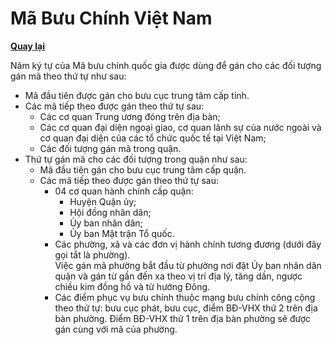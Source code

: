 # Mã Bưu Chính Việt Nam

**[Quay lại](https://khangshirokuma.github.io/MaBuuChinhVietNam/#nguyên-tắc-gán-mã-bưu-chính-quốc-gia)**

Năm ký tự của Mã bưu chính quốc gia được dùng để gán cho các đối tượng gán mã theo thứ tự như sau:
- Mã đầu tiên được gán cho bưu cục trung tâm cấp tỉnh.
- Các mã tiếp theo được gán theo thứ tự sau:
  + Các cơ quan Trung ương đóng trên địa bàn;
  + Các cơ quan đại diện ngoại giao, cơ quan lãnh sự của nước ngoài và cơ quan đại diện của các tổ chức quốc tế tại Việt Nam;
  + Các đối tượng gán mã trong quận. 
- Thứ tự gán mã cho các đối tượng trong quận như sau:
  + Mã đầu tiên gán cho bưu cục trung tâm cấp quận.
  + Các mã tiếp theo được gán theo thứ tự sau:
    - 04 cơ quan hành chính cấp quận:
      + Huyện Quận ủy;
      + Hội đồng nhân dân;
      + Ủy ban nhân dân;
      + Ủy ban Mặt trận Tổ quốc.
    - Các phường, xã và các đơn vị hành chính tương đương (dưới đây gọi tắt là phường).  
    Việc gán mã phường bắt đầu từ phường nơi đặt Ủy ban nhân dân quận và gán từ gần đến xa theo vị trí địa lý, tăng dần, ngược chiều kim đồng hồ và từ hướng Đông.
    - Các điểm phục vụ bưu chính thuộc mạng bưu chính công cộng theo thứ tự: bưu cục phát, bưu cục, điểm BĐ-VHX thứ 2 trên địa bàn phường. Điểm BĐ-VHX thứ 1 trên địa bàn phường sẽ được gán cùng với mã của phường.
